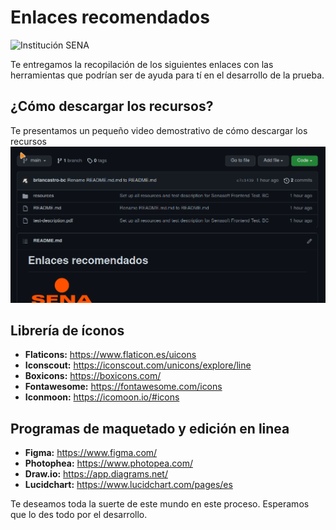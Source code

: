 # Enlaces recomendados

<img alt="Institución SENA" src="https://upload.wikimedia.org/wikipedia/commons/thumb/8/83/Sena_Colombia_logo.svg/1200px-Sena_Colombia_logo.svg.png" alt="drawing" width="200"  height="200" />

Te entregamos la recopilación de los siguientes enlaces con las herramientas que
podrían ser de ayuda para tí en el desarrollo de la prueba.

## ¿Cómo descargar los recursos?

Te presentamos un pequeño video demostrativo de cómo descargar los recursos
![Descargando los recursos desde GitHub](./howtodownload.gif)

## Librería de íconos

-   **Flaticons:** https://www.flaticon.es/uicons
-   **Iconscout:** https://iconscout.com/unicons/explore/line
-   **Boxicons:** https://boxicons.com/
-   **Fontawesome:** https://fontawesome.com/icons
-   **Iconmoon:** https://icomoon.io/#icons

## Programas de maquetado y edición en linea

-   **Figma:** https://www.figma.com/
-   **Photophea:** https://www.photopea.com/
-   **Draw.io:** https://app.diagrams.net/
-   **Lucidchart:** https://www.lucidchart.com/pages/es

Te deseamos toda la suerte de este mundo en este proceso.
Esperamos que lo des todo por el desarrollo.
